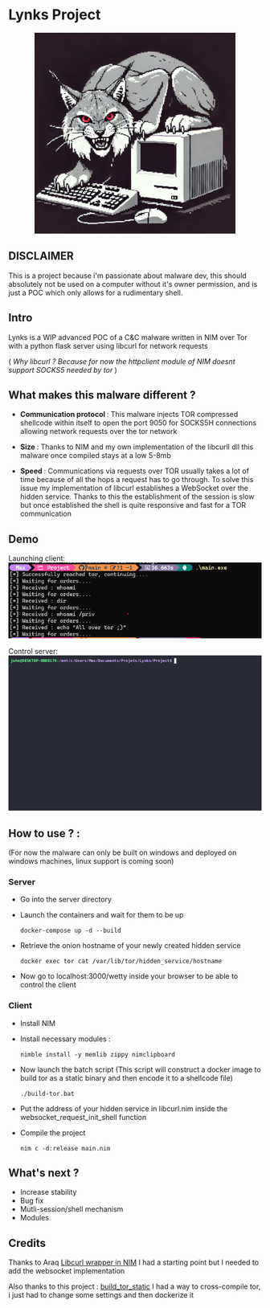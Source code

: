 # Lynks Project
<p align="center">
<img src="./doc/lynks.png" alt="drawing" width="400"/>
</p>

## DISCLAIMER

This is a project because i'm passionate about malware dev, this should absolutely not be used on a computer without it's owner permission, and is just a POC which only allows for a rudimentary shell.

## Intro

Lynks is a WIP advanced POC of a C&C malware written in NIM over Tor with a python flask server using libcurl for network requests 

(<i> Why libcurl ? Because for now the httpclient module of NIM doesnt support SOCKS5 needed by tor </i>)

## What makes this malware different ?

-  <b> Communication protocol  </b>: This malware injects TOR compressed shellcode within itself to open the port 9050 for SOCKS5H connections allowing network requests over the tor network

-  <b>Size </b> : Thanks to NIM and my own implementation of the libcurll dll this malware once compiled stays at a low 5-8mb 

-  <b>Speed </b> : Communications via requests over TOR usually takes a lot of time because of all the hops a request has to go through. To solve this issue my implementation of libcurl establishes a WebSocket over the hidden service. Thanks to this the establishment of the session is slow but once established the shell is quite responsive and fast for a TOR communication

## Demo

Launching client:
![client](./doc/client.png)

Control server:
![server](./doc/server.gif)

## How to use ? :
(For now the malware can only be built on windows and deployed on windows machines, linux support is coming soon)

### Server
- Go into the server directory

- Launch the containers and wait for them to be up
      
      docker-compose up -d --build

- Retrieve the onion hostname of your newly created hidden service

      docker exec tor cat /var/lib/tor/hidden_service/hostname

- Now go to localhost:3000/wetty inside your browser to be able to control the client

### Client

- Install NIM
- Install necessary modules : 

      nimble install -y memlib zippy nimclipboard

- Now launch the batch script (This script will construct a docker image to build tor as a static binary and then encode it to a shellcode file)

      ./build-tor.bat

- Put the address of your hidden service in libcurl.nim inside the  websocket_request_init_shell function

- Compile the project 

      nim c -d:release main.nim

## What's next ?

- Increase stability 
- Bug fix
- Mutli-session/shell mechanism
- Modules

## Credits 

Thanks to Araq 
[Libcurl wrapper in NIM](https://github.com/Araq/libcurl/tree/master) I had a starting point but I needed to add the websocket implementation

Also thanks to this project : 
[build_tor_static](https://github.com/fugitivus/tor-static/blob/master/tor-static-linux.sh) 
I had a way to cross-compile tor, i just had to change some settings and then dockerize it